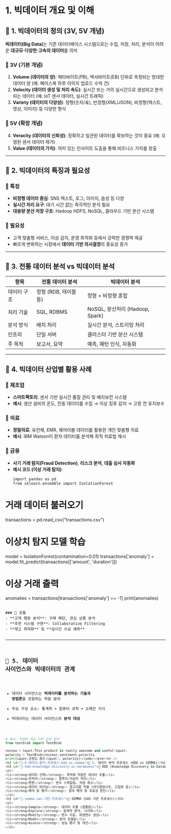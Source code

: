 <h1 id="1-빅데이터-개요-및-이해">1. 빅데이터 개요 및 이해</h1>
<h2 id="📌-1-빅데이터의-정의-3v-5v-개념">📌 1. 빅데이터의 정의 (3V, 5V 개념)</h2>
<p><strong>빅데이터(Big Data)</strong>는 기존 데이터베이스 시스템으로는 수집, 저장, 처리, 분석이 어려운 <strong>대규모·다양한·고속의 데이터</strong>를 의미</p>
<h3 id="🔹-3v-기본-개념">🔹 3V (기본 개념)</h3>
<ol>
<li><strong>Volume (데이터의 양)</strong>: 페타바이트(PB), 엑사바이트(EB) 단위로 측정되는 방대한 데이터 양 (예: 페이스북 하루 이미지 업로드 수억 건)</li>
<li><strong>Velocity (데이터 생성 및 처리 속도)</strong>: 실시간 또는 거의 실시간으로 생성되고 분석되는 데이터 (예: IoT 센서 데이터, 실시간 트래픽)</li>
<li><strong>Variety (데이터의 다양성)</strong>: 정형(숫자/표), 반정형(XML/JSON), 비정형(텍스트, 영상, 이미지) 등 다양한 형식</li>
</ol>
<h3 id="🔹-5v-확장-개념">🔹 5V (확장 개념)</h3>
<ol start="4">
<li><strong>Veracity (데이터의 신뢰성)</strong>: 정확하고 일관된 데이터를 확보하는 것이 중요 (예: 오염된 센서 데이터 제거)</li>
<li><strong>Value (데이터의 가치)</strong>: 의미 있는 인사이트 도출을 통해 비즈니스 가치를 창출</li>
</ol>
<hr />
<h2 id="📌-2-빅데이터의-특징과-필요성">📌 2. 빅데이터의 특징과 필요성</h2>
<h3 id="🔹-특징">🔹 특징</h3>
<ul>
<li><strong>비정형 데이터 중심</strong>: SNS 텍스트, 로그, 이미지, 음성 등 다양</li>
<li><strong>실시간 처리 요구</strong>: 대기 시간 없는 즉각적인 분석 필요</li>
<li><strong>대용량 분산 저장 구조</strong>: Hadoop HDFS, NoSQL, 클라우드 기반 분산 시스템</li>
</ul>
<h3 id="🔹-필요성">🔹 필요성</h3>
<ul>
<li>고객 맞춤형 서비스, 이상 감지, 운영 최적화 등에서 강력한 경쟁력 제공</li>
<li>빠르게 변화하는 시장에서 <strong>데이터 기반 의사결정</strong>의 중요성 증가</li>
</ul>
<hr />
<h2 id="📌-3-전통-데이터-분석-vs-빅데이터-분석">📌 3. 전통 데이터 분석 vs 빅데이터 분석</h2>
<table>
<thead>
<tr>
<th>항목</th>
<th>전통 데이터 분석</th>
<th>빅데이터 분석</th>
</tr>
</thead>
<tbody><tr>
<td>데이터 구조</td>
<td>정형 (RDB, 테이블 등)</td>
<td>정형 + 비정형 혼합</td>
</tr>
<tr>
<td>처리 기술</td>
<td>SQL, RDBMS</td>
<td>NoSQL, 분산처리 (Hadoop, Spark)</td>
</tr>
<tr>
<td>분석 방식</td>
<td>배치 처리</td>
<td>실시간 분석, 스트리밍 처리</td>
</tr>
<tr>
<td>인프라</td>
<td>단일 서버</td>
<td>클러스터 기반 분산 시스템</td>
</tr>
<tr>
<td>주 목적</td>
<td>보고서, 요약</td>
<td>예측, 패턴 인식, 자동화</td>
</tr>
</tbody></table>
<hr />
<h2 id="📌-4-빅데이터-산업별-활용-사례">📌 4. 빅데이터 산업별 활용 사례</h2>
<h3 id="🔹-제조업">🔹 제조업</h3>
<ul>
<li><strong>스마트팩토리</strong>: 센서 기반 실시간 품질 관리 및 예지보전 시스템</li>
<li><strong>예시</strong>: 생산 설비의 온도, 진동 데이터를 수집 → 이상 징후 감지 → 고장 전 유지보수</li>
</ul>
<h3 id="🔹-의료">🔹 의료</h3>
<ul>
<li><strong>정밀의료</strong>: 유전체, EMR, 웨어러블 데이터를 활용한 개인 맞춤형 치료</li>
<li><strong>예시</strong>: IBM Watson이 환자 데이터를 분석해 최적 치료법 제시</li>
</ul>
<h3 id="🔹-금융">🔹 금융</h3>
<ul>
<li><strong>사기 거래 탐지(Fraud Detection)</strong>, <strong>리스크 분석</strong>, <strong>대출 심사 자동화</strong></li>
<li><strong>예시 코드 (이상 거래 탐지)</strong>:<pre><code class="language-python">import pandas as pd
from sklearn.ensemble import IsolationForest
</code></pre>
</li>
</ul>
<h1 id="거래-데이터-불러오기">거래 데이터 불러오기</h1>
<p>transactions = pd.read_csv(&quot;transactions.csv&quot;)</p>
<h1 id="이상치-탐지-모델-학습">이상치 탐지 모델 학습</h1>
<p>model = IsolationForest(contamination=0.01)
transactions['anomaly'] = model.fit_predict(transactions[['amount', 'duration']])</p>
<h1 id="이상-거래-출력">이상 거래 출력</h1>
<p>anomalies = transactions[transactions['anomaly'] == -1]
print(anomalies)</p>
<pre><code>
### 🔹 유통
- **고객 행동 분석**: 구매 패턴, 관심 상품 분석
- **추천 시스템 구현**: Collaborative Filtering
- **재고 최적화** 및 **실시간 수요 예측**

---

## 📌 5. 데이터 사이언스와 빅데이터의 관계

- 데이터 사이언스는 **빅데이터를 분석하는 기술과 방법론**을 포함하는 학문 분야
- 주요 구성 요소: 통계학 + 컴퓨터 과학 + 도메인 지식
- 빅데이터는 데이터 사이언스의 **분석 대상**

```python
# 예시: 자연어 처리 기반 감성 분석
from textblob import TextBlob

review = &quot;This product is really awesome and useful!&quot;
polarity = TextBlob(review).sentiment.polarity
print(&quot;긍정도 점수:&quot;, polarity)</code></pre><hr />
<h2 id="📌-6-데이터-분석-프로세스-kdd-vs-semma">📌 6. 데이터 분석 프로세스 (KDD vs SEMMA)</h2>
<h3 id="🔹-kdd-knowledge-discovery-in-databases">🔹 KDD (Knowledge Discovery in Databases)</h3>
<ol>
<li><strong>데이터 선택</strong>: 목적에 적합한 데이터 추출</li>
<li><strong>전처리</strong>: 결측치/이상치 처리</li>
<li><strong>변환</strong>: 변수 스케일링, 차원 축소</li>
<li><strong>데이터 마이닝</strong>: 알고리즘 적용 (의사결정나무, 군집화 등)</li>
<li><strong>해석 및 평가</strong>: 결과 해석 및 유효성 판단</li>
</ol>
<h3 id="🔹-semma-sas-기반-프로세스">🔹 SEMMA (SAS 기반 프로세스)</h3>
<ul>
<li><strong>Sample</strong>: 데이터 추출 (샘플링)</li>
<li><strong>Explore</strong>: 탐색적 분석, 시각화</li>
<li><strong>Modify</strong>: 변수 가공, 파생변수 생성</li>
<li><strong>Model</strong>: 분석 모델링</li>
<li><strong>Assess</strong>: 성능 평가 및 개선</li>
</ul>